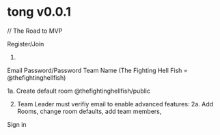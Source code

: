 tong v0.0.1
===========

// The Road to MVP


Register/Join

1.
Email
Password/Password
Team Name (The Fighting Hell Fish = @thefightinghellfish) 

1a. Create default room @thefightinghellfish/public


2. Team Leader must verifiy email to enable advanced features:
2a. Add Rooms, change room defaults, add team members, 






Sign in


